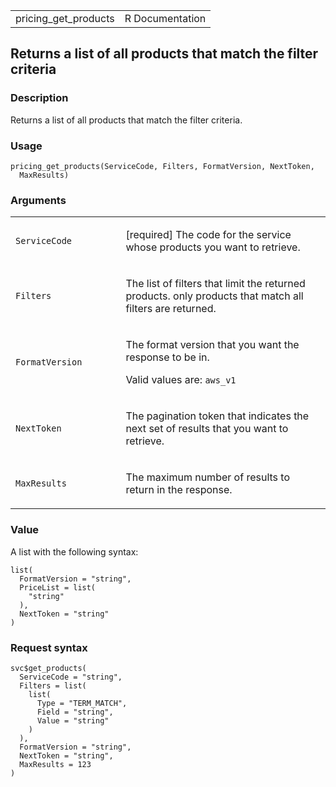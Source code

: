 <table style="width: 100%;">
<tbody>
<tr class="odd">
<td>pricing_get_products</td>
<td style="text-align: right;">R Documentation</td>
</tr>
</tbody>
</table>

## Returns a list of all products that match the filter criteria

### Description

Returns a list of all products that match the filter criteria.

### Usage

    pricing_get_products(ServiceCode, Filters, FormatVersion, NextToken,
      MaxResults)

### Arguments

<table>
<colgroup>
<col style="width: 35%" />
<col style="width: 65%" />
</colgroup>
<tbody>
<tr class="odd">
<td><code
id="pricing_get_products_:_ServiceCode">ServiceCode</code></td>
<td><p>[required] The code for the service whose products you want to
retrieve.</p></td>
</tr>
<tr class="even">
<td><code id="pricing_get_products_:_Filters">Filters</code></td>
<td><p>The list of filters that limit the returned products. only
products that match all filters are returned.</p></td>
</tr>
<tr class="odd">
<td><code
id="pricing_get_products_:_FormatVersion">FormatVersion</code></td>
<td><p>The format version that you want the response to be in.</p>
<p>Valid values are: <code>aws_v1</code></p></td>
</tr>
<tr class="even">
<td><code id="pricing_get_products_:_NextToken">NextToken</code></td>
<td><p>The pagination token that indicates the next set of results that
you want to retrieve.</p></td>
</tr>
<tr class="odd">
<td><code id="pricing_get_products_:_MaxResults">MaxResults</code></td>
<td><p>The maximum number of results to return in the response.</p></td>
</tr>
</tbody>
</table>

### Value

A list with the following syntax:

    list(
      FormatVersion = "string",
      PriceList = list(
        "string"
      ),
      NextToken = "string"
    )

### Request syntax

    svc$get_products(
      ServiceCode = "string",
      Filters = list(
        list(
          Type = "TERM_MATCH",
          Field = "string",
          Value = "string"
        )
      ),
      FormatVersion = "string",
      NextToken = "string",
      MaxResults = 123
    )
